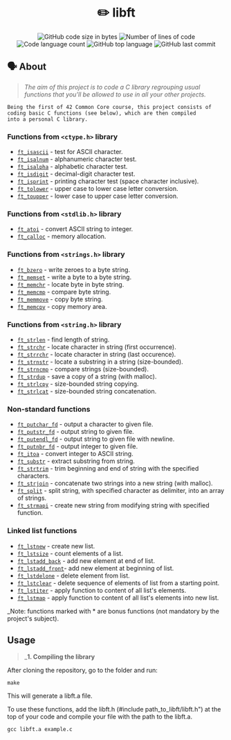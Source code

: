 <h1 align="center">
	✏️ libft
</h1>

<p align="center">
	<img alt="GitHub code size in bytes" src="https://img.shields.io/github/languages/code-size/imafancydev/42-Libft?color=lightblue" />
	<img alt="Number of lines of code" src="https://img.shields.io/tokei/lines/github/imafancydev/42-Libft?color=critical" />
	<img alt="Code language count" src="https://img.shields.io/github/languages/count/imafancydev/42-Libft?color=yellow" />
	<img alt="GitHub top language" src="https://img.shields.io/github/languages/top/imafancydev/42-Libft?color=blue" />
	<img alt="GitHub last commit" src="https://img.shields.io/github/last-commit/imafancydev/42-Libft?color=green" />
</p>

## 🗣️ About

> _The aim of this project is to code a C library regrouping usual functions that you'll be allowed to use in all your other projects._

	Being the first of 42 Common Core course, this project consists of coding basic C functions (see below), which are then compiled
	into a personal C library.

### Functions from `<ctype.h>` library

* [`ft_isascii`](ft_isascii.c)			- test for ASCII character.
* [`ft_isalnum`](ft_isalnum.c)			- alphanumeric character test.
* [`ft_isalpha`](ft_isalpha.c)			- alphabetic character test.
* [`ft_isdigit`](ft_isdigit.c)			- decimal-digit character test.
* [`ft_isprint`](ft_isprint.c)			- printing character test (space character inclusive).
* [`ft_tolower`](ft_tolower.c)			- upper case to lower case letter conversion.
* [`ft_toupper`](ft_toupper.c)			- lower case to upper case letter conversion.

### Functions from `<stdlib.h>` library

* [`ft_atoi`](ft_atoi.c)		- convert ASCII string to integer.
* [`ft_calloc`](ft_calloc.c)	- memory allocation.

### Functions from `<strings.h>` library

* [`ft_bzero`](ft_bzero.c)		      - write zeroes to a byte string.
* [`ft_memset`](ft_memset.c)		    - write a byte to a byte string.
* [`ft_memchr`](ft_memchr.c)		    - locate byte in byte string.
* [`ft_memcmp`](ft_memcmp.c)		    - compare byte string.
* [`ft_memmove`](ft_memmove.c)	    - copy byte string.
* [`ft_memcpy`](ft_memcpy.c)		    - copy memory area.

### Functions from `<string.h>` library

* [`ft_strlen`](ft_strlen.c)	 	    - find length of string.
* [`ft_strchr`](ft_strchr.c)		    - locate character in string (first occurrence).
* [`ft_strrchr`](ft_strrchr.c)	    - locate character in string (last occurence).
* [`ft_strnstr`](ft_strnstr.c)  	  - locate a substring in a string (size-bounded).
* [`ft_strncmp`](ft_strncmp.c)  	  - compare strings (size-bounded).
* [`ft_strdup`](ft_strdup.c)			  - save a copy of a string (with malloc).
* [`ft_strlcpy`](ft_strlcpy.c)			- size-bounded string copying.
* [`ft_strlcat`](ft_strlcat.c)			- size-bounded string concatenation.

### Non-standard functions

* [`ft_putchar_fd`](ft_putchar_fd.c)  - output a character to given file.
* [`ft_putstr_fd`](ft_putstr_fd.c)	  - output string to given file.
* [`ft_putendl_fd`](ft_putendl_fd.c)	- output string to given file with newline.
* [`ft_putnbr_fd`](ft_putnbr_fd.c)		- output integer to given file.
* [`ft_itoa`](ft_itoa.c)					    - convert integer to ASCII string.
* [`ft_substr`](ft_substr.c)				  - extract substring from string.
* [`ft_strtrim`](ft_strtrim.c)			  - trim beginning and end of string with the specified characters.
* [`ft_strjoin`](ft_strjoin.c)			  - concatenate two strings into a new string (with malloc).
* [`ft_split`](ft_split.c)				    - split string, with specified character as delimiter, into an array of strings.
* [`ft_strmapi`](ft_strmapi.c)			  - create new string from modifying string with specified function.

### Linked list functions

* [`ft_lstnew`](ft_lstnew_bonus.c)				    - create new list.
* [`ft_lstsize`](ft_lstsize_bonus.c)			    - count elements of a list.
* [`ft_lstadd_back`](ft_lstadd_back_bonus.c)	- add new element at end of list.
* [`ft_lstadd_front`](ft_lstadd_front_bonus.c)- add new element at beginning of list.
* [`ft_lstdelone`](ft_lstdelone_bonus.c)		  - delete element from list.
* [`ft_lstclear`](ft_lstclear_bonus.c)			  - delete sequence of elements of list from a starting point.
* [`ft_lstiter`](ft_lstiter_bonus.c)		    	- apply function to content of all list's elements.
* [`ft_lstmap`](ft_lstmap_bonus.c)				    - apply function to content of all list's elements into new list.

_Note: functions marked with * are bonus functions (not mandatory by the project's subject).

## Usage

> _**1. Compiling the library**

After cloning the repository, go to the folder and run:

```shell
make
```
This will generate a libft.a file.

To use these functions, add the libft.h (#include path_to_libft/libft.h") at the top of your code and compile your file with the path to the libft.a.

```shell
gcc libft.a example.c
```
 
